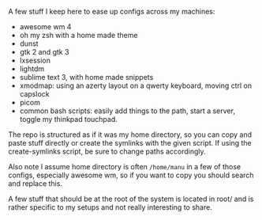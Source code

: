 A few stuff I keep here to ease up configs across my machines:

* awesome wm 4
* oh my zsh with a home made theme
* dunst
* gtk 2 and gtk 3
* lxsession
* lightdm
* sublime text 3, with home made snippets
* xmodmap: using an azerty layout on a qwerty keyboard, moving ctrl on capslock
* picom
* common bash scripts: easily add things to the path, start a server, toggle my thinkpad touchpad.

The repo is structured as if it was my home directory, so you can copy and paste stuff directly or create the symlinks with the given script. If using the create-symlinks script, be sure to change paths accordingly.

Also note I assume home directory is often `/home/manu` in a few of those configs, especially awesome wm, so if you want to copy you should search and replace this.

A few stuff that should be at the root of the system is located in root/ and is rather specific to my setups and not really interesting to share.
